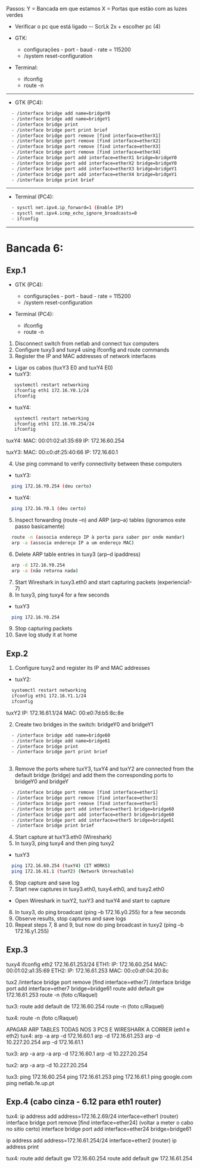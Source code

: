 Passos:
Y = Bancada em que estamos
X = Portas que estão com as luzes verdes

- Verificar o pc que está ligado -- ScrLk 2x + escolher pc (4)
- GTK:
  - configurações - port - baud - rate = 115200
  - /system reset-configuration

- Terminal:
  - ifconfig
  - route -n

---

- GTK (PC4):
``` bash
  - /interface bridge add name=bridgeY0
  - /interface bridge add name=bridgeY1
  - /interface bridge print
  - /interface bridge port print brief
  - /interface bridge port remove [find interface=etherX1]
  - /interface bridge port remove [find interface=etherX2]
  - /interface bridge port remove [find interface=etherX3]
  - /interface bridge port remove [find interface=etherX4]
  - /interface bridge port add interface=etherX1 bridge=bridgeY0
  - /interface bridge port add interface=etherX2 bridge=bridgeY0
  - /interface bridge port add interface=etherX3 bridge=bridgeY1
  - /interface bridge port add interface=etherX4 bridge=bridgeY1
  - /interface bridge print brief
```

---

- Terminal (PC4):
```bash
  - sysctl net.ipv4.ip_forward=1 (Enable IP)
  - sysctl net.ipv4.icmp_echo_ignore_broadcasts=0
  - ifconfig
```
---

# Bancada 6:
## Exp.1
- GTK (PC4):
  - configurações - port - baud - rate = 115200
  - /system reset-configuration

- Terminal (PC4):
  - ifconfig
  - route -n

1. Disconnect switch from netlab and connect tux computers
2. Configure tuxy3 and tuxy4 using ifconfig and route commands
3. Register the IP and MAC addresses of network interfaces
- Ligar os cabos (tuxY3 E0 and tuxY4 E0)
- tuxY3:
```bash
   systemctl restart networking
   ifconfig eth1 172.16.Y0.1/24
   ifconfig
```
- tuxY4:
```bash
   systemctl restart networking
   ifconfig eth1 172.16.Y0.254/24
   ifconfig
```
tuxY4:
MAC: 00:01:02:a1:35:69
IP: 172.16.60.254

tuxY3:
MAC: 00:c0:df:25:40:66
IP: 172.16.60.1

4. Use ping command to verify connectivity between these computers
- tuxY3:
```bash
  ping 172.16.Y0.254 (deu certo)
```
- tuxY4:
```bash
  ping 172.16.Y0.1 (deu certo)
```

5. Inspect forwarding (route –n) and ARP (arp–a) tables (ignoramos este passo basicamente)
```bash
  route -n (associa endereço IP à porta para saber por onde mandar)
  arp -a (associa endereço IP a um endereço MAC)
```
6. Delete ARP table entries in tuxy3 (arp–d ipaddress)
```bash
  arp -d 172.16.Y0.254
  arp -a (não retorna nada)
```

7. Start Wireshark in tuxy3.eth0 and start capturing packets (experiencia1-7)
8. In tuxy3, ping tuxy4 for a few seconds
- tuxY3
```bash
  ping 172.16.Y0.254
```
9. Stop capturing packets
10. Save log study it at home


## Exp.2
1. Configure tuxy2 and register its IP and MAC addresses
- tuxY2:
```bash
  systemctl restart networking
  ifconfig eth1 172.16.Y1.1/24
  ifconfig
```
tuxY2 
IP: 172.16.61.1/24
MAC: 00:e0:7d:b5:8c:8e

2. Create two bridges in the switch: bridgeY0 and bridgeY1
``` bash
  - /interface bridge add name=bridge60
  - /interface bridge add name=bridge61
  - /interface bridge print
  - /interface bridge port print brief
  
```

3. Remove the ports where tuxY3, tuxY4 and tuxY2 are connected from the default bridge (bridge) and add them the corresponding ports to bridgeY0 and bridgeY
```bash
  - /interface bridge port remove [find interface=ether1]
  - /interface bridge port remove [find interface=ether3]
  - /interface bridge port remove [find interface=ether5]
  - /interface bridge port add interface=ether1 bridge=bridge60
  - /interface bridge port add interface=ether3 bridge=bridge60
  - /interface bridge port add interface=ether5 bridge=bridge61
  - /interface bridge print brief
```

4. Start capture at tuxY3.eth0 (Wireshark)
5. In tuxy3, ping tuxy4 and then ping tuxy2
- tuxY3
```bash
  ping 172.16.60.254 (tuxY4) (IT WORKS)
  ping 172.16.61.1 (tuxY2) (Network Unreachable)
```

6. Stop capture and save log
7. Start new captures in tuxy3.eth0, tuxy4.eth0, and tuxy2.eth0
- Open Wireshark in tuxY2, tuxY3 and tuxY4 and start to capture

8. In tuxy3, do ping broadcast (ping –b 172.16.y0.255) for a few seconds
9. Observe results, stop captures and save logs
10. Repeat steps 7, 8 and 9, but now do ping broadcast in tuxy2 (ping –b 172.16.y1.255)


## Exp.3
tuxy4
ifconfig eth2 172.16.61.253/24
ETH1:
IP: 172.16.60.254
MAC: 00:01:02:a1:35:69
ETH2:
IP: 172.16.61.253
MAC: 00:c0:df:04:20:8c

tux2
/interface bridge port remove [find interface=ether7]
/interface bridge port add interface=ether7 bridge=bridge61
route add default gw 172.16.61.253
route -n (foto c/Raquel)

tux3:
route add default de 172.16.60.254
route -n (foto c/Raquel)

tux4:
route -n (foto c/Raquel)

APAGAR ARP TABLES TODAS NOS 3 PCS E WIRESHARK A CORRER (eth1 e eth2)
tux4:
arp -a
arp -d 172.16.60.1
arp -d 172.16.61.253
arp -d 10.227.20.254
arp -d 172.16.61.1

tux3:
arp -a
arp -a
arp -d 172.16.60.1
arp -d 10.227.20.254

tux2:
arp -a
arp -d 10.227.20.254

tux3:
ping 172.16.60.254
ping 172.16.61.253
ping 172.16.61.1
ping google.com
ping netlab.fe.up.pt


## Exp.4 (cabo cinza - 6.12 para eth1 router)
tux4:
ip address add address=172.16.2.69/24 interface=ether1 (router)
interface bridge port remove [find interface=ether24] (voltar a meter o cabo no sitio certo)
interface bridge port add interface=ether24 bridge=bridge61

ip address add address=172.16.61.254/24 interface=ether2 (router)
ip address print

tux4:
route add default gw 172.16.60.254
route add default gw 172.16.61.254
